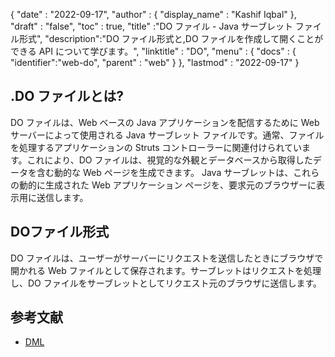 {
  "date" : "2022-09-17",
  "author" : {
    "display_name" : "Kashif Iqbal"
},
  "draft" : "false",
  "toc" : true,
  "title" :"DO ファイル - Java サーブレット ファイル形式",
  "description":"DO ファイル形式と,DO ファイルを作成して開くことができる API について学びます。",
  "linktitle" : "DO",
  "menu" : {
    "docs" : {
      "identifier":"web-do",
      "parent" : "web"
}
},
  "lastmod" : "2022-09-17"
}

## .DO ファイルとは?

DO ファイルは、Web ベースの Java アプリケーションを配信するために Web サーバーによって使用される Java サーブレット ファイルです。通常、ファイルを処理するアプリケーションの Struts コントローラーに関連付けられています。これにより、DO ファイルは、視覚的な外観とデータベースから取得したデータを含む動的な Web ページを生成できます。 Java サーブレットは、これらの動的に生成された Web アプリケーション ページを、要求元のブラウザーに表示用に送信します。

## DOファイル形式

DO ファイルは、ユーザーがサーバーにリクエストを送信したときにブラウザで開かれる Web ファイルとして保存されます。サーブレットはリクエストを処理し、DO ファイルをサーブレットとしてリクエスト元のブラウザに送信します。

## 参考文献

* [DML](https://www.upi.pr.it/docs/dynref/pdreferencep8.htm)

